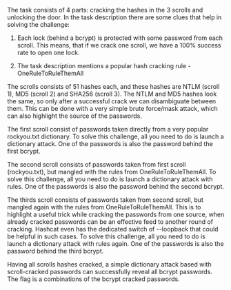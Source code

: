 The task consists of 4 parts: cracking the hashes in the 3 scrolls and unlocking the door. In the task description there are some clues that help in solving the challenge:

1. Each lock (behind a bcrypt) is protected with some password from each scroll. This means, that if we crack one scroll, we have a 100% success rate to open one lock.

2. The task description mentions a popular hash cracking rule - OneRuleToRuleThemAll

The scrolls consists of 51 hashes each, and these hashes are NTLM (scroll 1), MD5 (scroll 2) and SHA256 (scroll 3). The NTLM and MD5 hashes look the same, so only after a successful crack we can disambiguate between them. This can be done with a very simple brute force/mask attack, which can also highlight the source of the passwords.

The first scroll consist of passwords taken directly from a very popular rockyou.txt dictionary. To solve this challenge, all you need to do is launch a dictionary attack. One of the passwords is also the password behind the first bcrypt.

The second scroll consists of passwords taken from first scroll (rockyou.txt), but mangled with the rules from OneRuleToRuleThemAll. To solve this challenge, all you need to do is launch a dictionary attack with rules. One of the passwords is also the password behind the second bcrypt. 

The thirds scroll consists of passwords taken from second scroll, but mangled again with the rules from OneRuleToRuleThemAll. This is to highlight a useful trick while cracking the passwords from one source, when already cracked passwords can be an effective feed to another round of cracking. Hashcat even has the dedicated switch of --loopback that could be helpful in such cases. To solve this challenge, all you need to do is launch a dictionary attack with rules again. One of the passwords is also the password behind the third bcrypt.

Having all scrolls hashes cracked, a simple dictionary attack based with scroll-cracked passwords can successfully reveal all bcrypt passwords. The flag is a combinations of the bcrypt cracked passwords.
